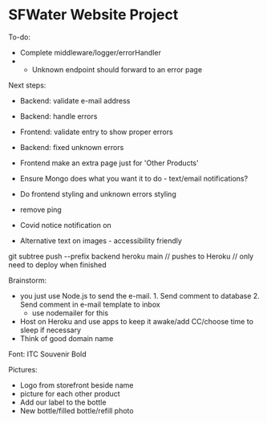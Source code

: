 # SFWater Website Project

To-do:
- Complete middleware/logger/errorHandler
- - Unknown endpoint should forward to an error page

Next steps:
- Backend: validate e-mail address 
- Backend: handle errors
- Frontend: validate entry to show proper errors
- Backend: fixed unknown errors

- Frontend make an extra page just for 'Other Products'
- Ensure Mongo does what you want it to do - text/email notifications?
- Do frontend styling and unknown errors styling
- remove ping

- Covid notice notification on

- Alternative text on images - accessibility friendly

git subtree push --prefix backend heroku main 
// pushes to Heroku
// only need to deploy when finished



Brainstorm:
- you just use Node.js to send the e-mail. 1. Send comment to database 2. Send comment in e-mail template to inbox
    - use nodemailer for this
- Host on Heroku and use apps to keep it awake/add CC/choose time to sleep if necessary
- Think of good domain name

Font: ITC Souvenir Bold

Pictures:
- Logo from storefront beside name
- picture for each other product
- Add our label to the bottle
- New bottle/filled bottle/refill photo